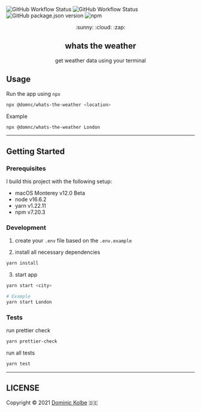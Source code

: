 ![GitHub Workflow Status](https://img.shields.io/github/workflow/status/dominickolbe/whats-the-weather/Test?label=test)
![GitHub Workflow Status](https://img.shields.io/github/workflow/status/dominickolbe/whats-the-weather/Release?label=release)
![GitHub package.json version](https://img.shields.io/github/package-json/v/dominickolbe/whats-the-weather)
![npm](https://img.shields.io/npm/v/@domnc/whats-the-weather)

<p align="center">
  <p align="center">:sunny: :cloud: :zap:</p>
  <h2 align="center">whats the weather</h2>
  <p align="center">get weather data using your terminal</p>
</p>

## Usage

Run the app using `npx`

```bash
npx @domnc/whats-the-weather <location>
```

Example

```bash
npx @domnc/whats-the-weather London
```

---

## Getting Started

### Prerequisites

I build this project with the following setup:

- macOS Monterey v12.0 Beta
- node v16.6.2
- yarn v1.22.11
- npm v7.20.3

### Development

1. create your `.env` file based on the `.env.example`

2. install all necessary dependencies

```bash
yarn install
```

3. start app

```bash
yarn start <city>

# Example
yarn start London
```

### Tests

run prettier check

```bash
yarn prettier-check
```

run all tests

```bash
yarn test
```

---

## LICENSE

Copyright © 2021 [Dominic Kolbe](https://dominickolbe.dk) :de:
